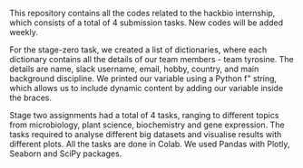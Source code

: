 This repository contains all the codes related to the hackbio internship, which consists of a total of 4 submission tasks. New codes will be added weekly.

For the stage-zero task, we created a list of dictionaries, where each dictionary contains all the details of our team members - team tyrosine. The details are name, slack username, email, hobby, country, and main background discipline. We printed our variable using a Python f" string, which allows us to include dynamic content by adding our variable inside the braces.   

Stage two assignments had a total of 4 tasks, ranging to different topics from microbiology, plant science, biochemistry and gene expression. The tasks required to analyse different big datasets and visualise results with different plots. All the tasks are done in Colab. We used Pandas with Plotly, Seaborn and SciPy packages.
